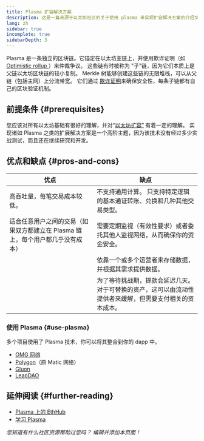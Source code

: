 ```yaml
---
title: Plasma 扩容解决方案
description: 这是一篇来源于以太坊社区的关于使用 plasma 来实现扩容解决方案的介绍文章
lang: zh
sidebar: true
incomplete: true
sidebarDepth: 3
---
```


Plasma 是一条独立的区块链。它锚定在以太坊主链上，并使用欺诈证明（如[ Optimistic rollup ](/developers/docs/scaling/optimistic-rollups/)）来仲裁争议。 这些链有时被称为 "子"链，因为它们本质上是父链以太坊区块链的较小复制。 Merkle 树能够创建这些链的无限堆栈，可以从父链（包括主网）上分流带宽。 它们通过 [欺诈证明](/glossary/#fraud-proof)来确保安全性，每条子链都有自己的区块验证机制。

## 前提条件 {#prerequisites}

您应该对所有以太坊基础有很好的理解，并对“[以太坊扩容”](/developers/docs/scaling/) 有着一定的理解。 实现诸如 Plasma 之类的扩展解决方案是一个高阶主题，因为该技术没有经过多少实战测试，而且还在继续研究和开发。

## 优点和缺点 {#pros-and-cons}

| 优点                                                                           | 缺点                                                                                                      |
| ------------------------------------------------------------------------------ | --------------------------------------------------------------------------------------------------------- |
| 高吞吐量，每笔交易成本较低。                                                   | 不支持通用计算。 只支持特定逻辑的基本通证转账、兑换和几种其他交易类型。                                   |
| 适合任意用户之间的交易（如果双方都建立在 Plasma 链上，每个用户都几乎没有成本） | 需要定期监视（有效性要求）或者委托其他人监视网络，从而确保你的资金安全。                                  |
|                                                                                | 依靠一个或多个运营者来存储数据，并根据其需求提供数据。                                                    |
|                                                                                | 为了等待挑战期，提款会延迟几天。 对于可替换的资产，这可以由流动性提供者来缓解，但需要支付相关的资本成本。 |

### 使用 Plasma {#use-plasma}

多个项目使用了 Plasma 技术，你可以将其整合到你的 dapp 中。

- [OMG 网络](https://omg.network/)
- [ Polygon](https://polygon.technology/)（原 Matic 网络）
- [Gluon](https://gluon.network/)
- [LeapDAO](https://ipfs.leapdao.org/)

## 延伸阅读 {#further-reading}

- [Plasma 上的 EthHub](https://docs.ethhub.io/ethereum-roadmap/layer-2-scaling/plasma/)
- [学习 Plasma](https://www.learnplasma.org/en/)

_您知道有什么社区资源帮助过您吗？ 编辑并添加本页面！_
